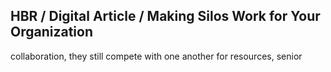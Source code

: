 ## HBR / Digital Article / Making Silos Work for Your Organization

collaboration, they still compete with one another for resources, senior